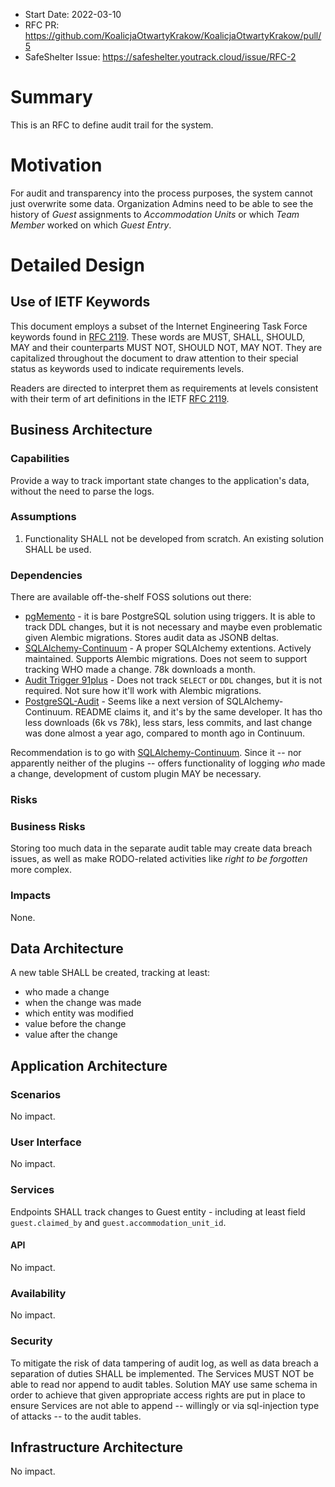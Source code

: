 - Start Date: 2022-03-10
- RFC PR: https://github.com/KoalicjaOtwartyKrakow/KoalicjaOtwartyKrakow/pull/5
- SafeShelter Issue: https://safeshelter.youtrack.cloud/issue/RFC-2

# Summary

This is an RFC to define audit trail for the system.

# Motivation

For audit and transparency into the process purposes, the system cannot just overwrite some data. Organization Admins need to be able to see the history of *Guest* assignments to *Accommodation Units* or which *Team Member* worked on which *Guest* *Entry*.

# Detailed Design

## Use of IETF Keywords

This document employs a subset of the Internet Engineering Task Force keywords found in [RFC 2119](https://datatracker.ietf.org/doc/html/rfc2119). These words are MUST, SHALL, SHOULD, MAY and their counterparts MUST NOT, SHOULD NOT, MAY NOT. They are capitalized throughout the document to draw attention to their special status as keywords used to indicate requirements levels.

Readers are directed to interpret them as requirements at levels consistent with their term of art definitions in the IETF [RFC 2119](https://datatracker.ietf.org/doc/html/rfc2119).

## Business Architecture

### Capabilities

Provide a way to track important state changes to the application's data, without the need to parse the logs.

### Assumptions

1. Functionality SHALL not be developed from scratch. An existing solution SHALL be used.

### Dependencies

There are available off-the-shelf FOSS solutions out there:
- [pgMemento](https://github.com/pgMemento/pgMemento) - it is bare PostgreSQL solution using triggers. It is able to track  DDL changes, but it is not necessary and maybe even problematic given Alembic migrations. Stores audit data as JSONB deltas.
- [SQLAlchemy-Continuum](https://github.com/kvesteri/SQLAlchemy-Continuum) - A proper SQLAlchemy extentions. Actively maintained. Supports Alembic migrations. Does not seem to support tracking WHO made a change. 78k downloads a month.
- [Audit Trigger 91plus](https://github.com/2ndQuadrant/audit-trigger) - Does not track `SELECT` or `DDL` changes, but it is not required. Not sure how it'll work with Alembic migrations.
- [PostgreSQL-Audit](https://github.com/kvesteri/postgresql-audit) - Seems like a next version of SQLAlchemy-Continuum. README claims it, and it's by the same developer. It has tho less downloads (6k vs 78k), less stars, less commits, and last change was done almost a year ago, compared to month ago in Continuum.

Recommendation is to go with [SQLAlchemy-Continuum](https://github.com/kvesteri/SQLAlchemy-Continuum). Since it -- nor apparently neither of the plugins -- offers functionality of logging *who* made a change, development of custom plugin MAY be necessary.


### Risks 

### Business Risks

Storing too much data in the separate audit table may create data breach issues, as well as make RODO-related activities like *right to be forgotten* more complex.

### Impacts

None.

## Data Architecture

A new table SHALL be created, tracking at least:
- who made a change
- when the change was made
- which entity was modified
- value before the change
- value after the change

## Application Architecture

### Scenarios

No impact.

### User Interface

No impact.

### Services

Endpoints SHALL track changes to Guest entity - including at least field `guest.claimed_by` and `guest.accommodation_unit_id`. 

#### API

No impact.

### Availability

No impact.

### Security

To mitigate the risk of data tampering of audit log, as well as data breach a separation of duties SHALL be implemented. The Services MUST NOT be able to read nor append to audit tables. Solution MAY use same schema in order to achieve that given appropriate access rights are put in place to ensure Services are not able to append -- willingly or via sql-injection type of attacks -- to the audit tables.

## Infrastructure Architecture

No impact.
